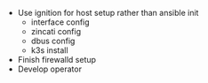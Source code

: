 - Use ignition for host setup rather than ansible init
  - interface config
  - zincati config
  - dbus config
  - k3s install
- Finish firewalld setup
- Develop operator
